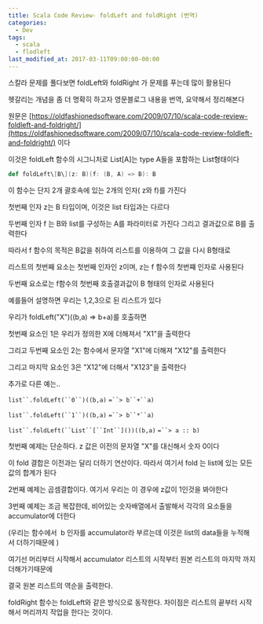 ```yaml
---
title: Scala Code Review- foldLeft and foldRight (번역)
categories:
  - Dev
tags:
  - scala
  - flodleft
last_modified_at: 2017-03-11T09:00:00-00:00
---
```


스칼라 문제를 풀다보면 foldLeft와 foldRight 가 문제를 푸는데 많이 활용된다

헷갈리는 개념을 좀 더 명확히 하고자 영문블로그 내용을 번역, 요약해서 정리해본다

원문은 [https://oldfashionedsoftware.com/2009/07/10/scala-code-review-foldleft-and-foldright/](https://oldfashionedsoftware.com/2009/07/10/scala-code-review-foldleft-and-foldright/) 이다

이것은 foldLeft 함수의 시그니처로 List\[A\]는 type A들을 포함하는 List형태이다

```scala
def foldLeft\[B\](z: B)(f: (B, A) => B): B
```

이 함수는 단지 2개 괄호속에 있는 2개의 인자( z와 f)를 가진다

첫번째 인자 z는 B 타입이며, 이것은 list 타입과는 다르다

두번째 인자 f 는 B와 list를 구성하는 A를 파라미터로 가진다 그리고 결과값으로 B를 출력한다

따라서 f 함수의 목적은 B값을 취하여 리스트를 이용하여 그 값을 다시 B형태로 

리스트의 첫번째 요소는 첫번째 인자인 z이며, z는 f 함수의 첫번쨰 인자로 사용된다

두번째 요소로는 f함수의 첫번째 호출결과값이 B 형태의 인자로 사용된다

예를들어 설명하면 우리는 1,2,3으로 된 리스트가 있다

우리가 foldLeft("X")((b,a) => b+a)를 호출하면

첫번째 요소인 1은 우리가 정의한 X에 더해져서 "X1"을 출력한다

그리고 두번째 요소인 2는 함수에서 문자열 "X1"에 더해져 "X12"를 출력한다

그리고 마지막 요소인 3은 "X12"에 더해서 "X123"을 출력한다

추가로 다른 예는..

`list``.foldLeft(``0``)((b,a)` `=``> b``+``a)`

`list``.foldLeft(``1``)((b,a)` `=``> b``*``a)`

`list``.foldLeft(``List``[``Int``]())((b,a)` `=``> a :: b)`

첫번째 예제는 단순하다. z 값은 이전의 문자열 "X"를 대신해서 숫자 0이다

이 fold 결합은 이전과는 달리 더하기 연산이다. 따라서 여기서 fold 는 list에 있는 모든값의 합계가 된다

2번째 예제는 곱셈결합이다. 여기서 우리는 이 경우에 z값이 1인것을 봐야한다

3번째 예제는 조금 복잡한데, 비어있는 숫자배열에서 출발해서 각각의 요소들을 accumulator에 더한다

(우리는 함수에서  b 인자를 accumulator라 부르는데 이것은 list의 data들을 누적해서 더하기때문에 )

여기선 머리부터 시작해서 accumulator 리스트의 시작부터 원본 리스트의 마지막 까지 더해가기때문에

결국 원본 리스트의 역순을 출력한다.

foldRight 함수는 foldLeft와 같은 방식으로 동작한다. 차이점은 리스트의 끝부터 시작해서 머리까지 작업을 한다는 것이다.